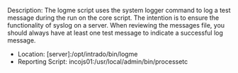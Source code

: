 Description: The logme script uses the system logger command to log a test message during the run on the core script. The intention is to ensure the functionality of syslog on a server. When reviewing the messages file, you should always have at least one test message to indicate a successful log message.

* Location: [server]:/opt/intrado/bin/logme
* Reporting Script: incojs01:/usr/local/admin/bin/processetc

